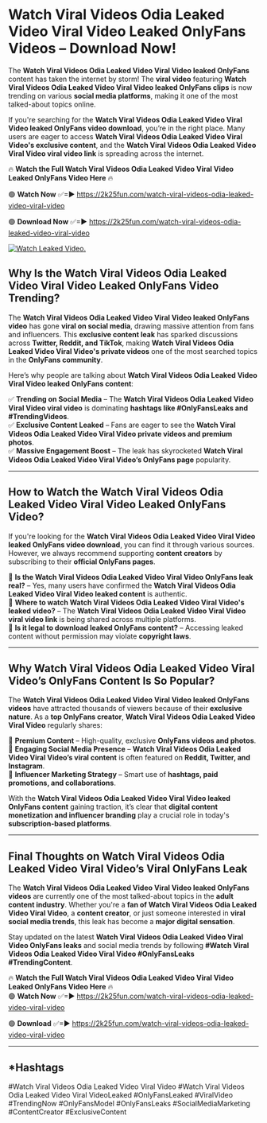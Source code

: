 # Watch Viral Videos Odia Leaked Video Viral Video Leaked OnlyFans Videos – Download Now!

The **Watch Viral Videos Odia Leaked Video Viral Video leaked OnlyFans** content has taken the internet by storm! The **viral video** featuring **Watch Viral Videos Odia Leaked Video Viral Video leaked OnlyFans clips** is now trending on various **social media platforms**, making it one of the most talked-about topics online.  

If you're searching for the **Watch Viral Videos Odia Leaked Video Viral Video leaked OnlyFans video download**, you’re in the right place. Many users are eager to access **Watch Viral Videos Odia Leaked Video Viral Video's exclusive content**, and the **Watch Viral Videos Odia Leaked Video Viral Video viral video link** is spreading across the internet.  

🔥 **Watch the Full Watch Viral Videos Odia Leaked Video Viral Video Leaked OnlyFans Video Here** 🔥  

🟢 **Watch Now** ✅=► https://2k25fun.com/watch-viral-videos-odia-leaked-video-viral-video

🟢 **Download Now** ✅=► https://2k25fun.com/watch-viral-videos-odia-leaked-video-viral-video

[![Watch Leaked Video.](https://miro.medium.com/v2/resize:fit:828/format:webp/1*cilzJN44JGOrTw9NJCrNHA.gif "Watch Leaked Video")](https://2k25fun.com/watch-viral-videos-odia-leaked-video-viral-video)

## **Why Is the Watch Viral Videos Odia Leaked Video Viral Video Leaked OnlyFans Video Trending?**  

The **Watch Viral Videos Odia Leaked Video Viral Video leaked OnlyFans video** has gone **viral on social media**, drawing massive attention from fans and influencers. This **exclusive content leak** has sparked discussions across **Twitter, Reddit, and TikTok**, making **Watch Viral Videos Odia Leaked Video Viral Video's private videos** one of the most searched topics in the **OnlyFans community**.  

Here’s why people are talking about **Watch Viral Videos Odia Leaked Video Viral Video leaked OnlyFans content**:  

✅ **Trending on Social Media** – The **Watch Viral Videos Odia Leaked Video Viral Video viral video** is dominating **hashtags like #OnlyFansLeaks and #TrendingVideos**.  
✅ **Exclusive Content Leaked** – Fans are eager to see the **Watch Viral Videos Odia Leaked Video Viral Video private videos and premium photos**.  
✅ **Massive Engagement Boost** – The leak has skyrocketed **Watch Viral Videos Odia Leaked Video Viral Video’s OnlyFans page** popularity.  

---

## **How to Watch the Watch Viral Videos Odia Leaked Video Viral Video Leaked OnlyFans Video?**  

If you're looking for the **Watch Viral Videos Odia Leaked Video Viral Video leaked OnlyFans video download**, you can find it through various sources. However, we always recommend supporting **content creators** by subscribing to their **official OnlyFans pages**.  

🔹 **Is the Watch Viral Videos Odia Leaked Video Viral Video OnlyFans leak real?** – Yes, many users have confirmed the **Watch Viral Videos Odia Leaked Video Viral Video leaked content** is authentic.  
🔹 **Where to watch Watch Viral Videos Odia Leaked Video Viral Video's leaked video?** – The **Watch Viral Videos Odia Leaked Video Viral Video viral video link** is being shared across multiple platforms.  
🔹 **Is it legal to download leaked OnlyFans content?** – Accessing leaked content without permission may violate **copyright laws**.  

---

## **Why Watch Viral Videos Odia Leaked Video Viral Video’s OnlyFans Content Is So Popular?**  

The **Watch Viral Videos Odia Leaked Video Viral Video leaked OnlyFans videos** have attracted thousands of viewers because of their **exclusive nature**. As a **top OnlyFans creator**, **Watch Viral Videos Odia Leaked Video Viral Video** regularly shares:  

📌 **Premium Content** – High-quality, exclusive **OnlyFans videos and photos**.  
📌 **Engaging Social Media Presence** – **Watch Viral Videos Odia Leaked Video Viral Video’s viral content** is often featured on **Reddit, Twitter, and Instagram**.  
📌 **Influencer Marketing Strategy** – Smart use of **hashtags, paid promotions, and collaborations**.  

With the **Watch Viral Videos Odia Leaked Video Viral Video leaked OnlyFans content** gaining traction, it’s clear that **digital content monetization and influencer branding** play a crucial role in today's **subscription-based platforms**.  

---

## **Final Thoughts on Watch Viral Videos Odia Leaked Video Viral Video’s Viral OnlyFans Leak**  

The **Watch Viral Videos Odia Leaked Video Viral Video leaked OnlyFans videos** are currently one of the most talked-about topics in the **adult content industry**. Whether you're a **fan of Watch Viral Videos Odia Leaked Video Viral Video**, a **content creator**, or just someone interested in **viral social media trends**, this leak has become a **major digital sensation**.  

Stay updated on the latest **Watch Viral Videos Odia Leaked Video Viral Video OnlyFans leaks** and social media trends by following **#Watch Viral Videos Odia Leaked Video Viral Video #OnlyFansLeaks #TrendingContent**.  

🔥 **Watch the Full Watch Viral Videos Odia Leaked Video Viral Video Leaked OnlyFans Video Here** 🔥  
🟢 **Watch Now** ✅=► https://2k25fun.com/watch-viral-videos-odia-leaked-video-viral-video

🟢 **Download** ✅=► https://2k25fun.com/watch-viral-videos-odia-leaked-video-viral-video

---

## *Hashtags
#Watch Viral Videos Odia Leaked Video Viral Video #Watch Viral Videos Odia Leaked Video Viral VideoLeaked #OnlyFansLeaked #ViralVideo #TrendingNow #OnlyFansModel #OnlyFansLeaks #SocialMediaMarketing #ContentCreator #ExclusiveContent  